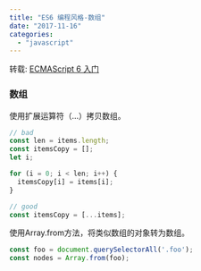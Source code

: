 ```yaml
---
title: "ES6 编程风格-数组"
date: "2017-11-16"
categories: 
  - "javascript"
---
```


转载: [ECMAScript 6 入门](http://es6.ruanyifeng.com/)

### 数组

使用扩展运算符（...）拷贝数组。

```javascript
// bad
const len = items.length;
const itemsCopy = [];
let i;

for (i = 0; i < len; i++) {
  itemsCopy[i] = items[i];
}

// good
const itemsCopy = [...items];
```

使用Array.from方法，将类似数组的对象转为数组。

```javascript
const foo = document.querySelectorAll('.foo');
const nodes = Array.from(foo);
```
